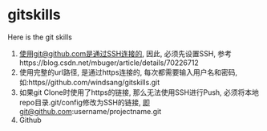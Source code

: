 # gitskills
Here is the git skills

1. 使用git@github.com是通过SSH连接的, 因此, 必须先设置SSH, 参考https://blog.csdn.net/mbuger/article/details/70226712
2. 使用完整的url路径, 是通过https连接的, 每次都需要输入用户名和密码, 如:https//github.com/windsang/gitskills.git
3. 如果git Clone时使用了https的链接, 那么无法使用SSH进行Push, 必须将本地repo目录.git/config修改为SSH的链接,
   即git@github.com:username/projectname.git
4. Github
